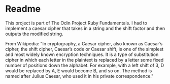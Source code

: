 # Readme

This project is part of The Odin Project Ruby Fundamentals. I had to implement a caesar cipher that takes in a string and the shift factor and then outputs the modified string.

From Wikipedia: "In cryptography, a Caesar cipher, also known as Caesar’s cipher, the shift cipher, Caesar’s code or Caesar shift, is one of the simplest and most widely known 
encryption techniques. It is a type of substitution cipher in which each letter in the plaintext is replaced by a letter some fixed number of positions down the alphabet. 
For example, with a left shift of 3, D would be replaced by A, E would become B, and so on. The method is named after Julius Caesar, who used it in his private correspondence."
